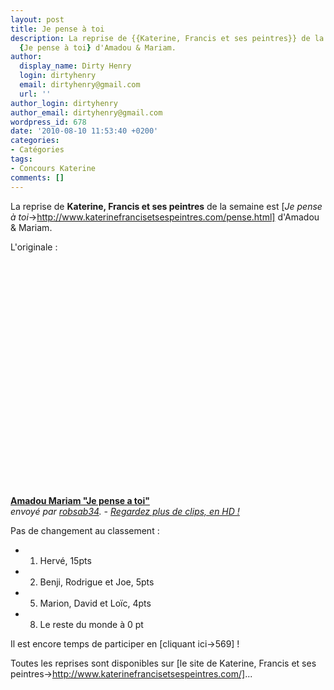 ```yaml
---
layout: post
title: Je pense à toi
description: La reprise de {{Katerine, Francis et ses peintres}} de la semaine est
  {Je pense à toi} d'Amadou & Mariam.
author:
  display_name: Dirty Henry
  login: dirtyhenry
  email: dirtyhenry@gmail.com
  url: ''
author_login: dirtyhenry
author_email: dirtyhenry@gmail.com
wordpress_id: 678
date: '2010-08-10 11:53:40 +0200'
categories:
- Catégories
tags:
- Concours Katerine
comments: []
---
```

La reprise de __Katerine, Francis et ses peintres__ de la semaine est [*Je pense à toi*->http://www.katerinefrancisetsespeintres.com/pense.html] d'Amadou & Mariam.

L'originale :

<object width="500" height="375"><param name="movie" value="http://www.dailymotion.com/swf/video/x44z4w?width=500&theme=none&foreground=%23F7FFFD&highlight=%23FFC300&background=%23171D1B&start=&animatedTitle=&additionalInfos=0&autoPlay=0&hideInfos=0"></param><param name="allowFullScreen" value="true"></param><param name="allowScriptAccess" value="always"></param><embed type="application/x-shockwave-flash" src="http://www.dailymotion.com/swf/video/x44z4w?width=500&theme=none&foreground=%23F7FFFD&highlight=%23FFC300&background=%23171D1B&start=&animatedTitle=&additionalInfos=0&autoPlay=0&hideInfos=0" width="500" height="375" allowfullscreen="true" allowscriptaccess="always"></embed></object><br /><b><a href="http://www.dailymotion.com/video/x44z4w_amadou-mariam-je-pense-a-toi_music">Amadou Mariam &quot;Je pense a toi&quot;</a></b><br /><i>envoy&eacute; par <a href="http://www.dailymotion.com/robsab34">robsab34</a>. - <a href="http://www.dailymotion.com/fr/channel/music">Regardez plus de clips, en HD !</a></i>

Pas de changement au classement :

- 1. Hervé, 15pts
- 2. Benji, Rodrigue et Joe, 5pts
- 5. Marion, David et Loïc, 4pts
- 8. Le reste du monde à 0 pt

Il est encore temps de participer en [cliquant ici->569] !

Toutes les reprises sont disponibles sur [le site de Katerine, Francis et ses peintres->http://www.katerinefrancisetsespeintres.com/]...
